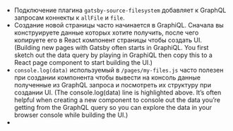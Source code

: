 - Подключение плагина `gatsby-source-filesystem` добавляет к GraphQL запросам коннекты к `allFile` и `file`.
- Создание новой страницы часто начинается в GraphiQL. Сначала вы конструируете данные которых хотите получить, после чего копируете его в React компонент страницы чтобы создать UI.(Building new pages with Gatsby often starts in GraphiQL. You first sketch out the data query by playing in GraphiQL then copy this to a React page component to start building the UI.)
- `console.log(data)` используемый в `/pages/my-files.js` часто полезен при создании компонента чтобы вывести на консоль данные полученные из GraphQL запроса и посмотреть их структуру при создании UI. (The console.log(data) line is highlighted above. It’s often helpful when creating a new component to console out the data you’re getting from the GraphQL query so you can explore the data in your browser console while building the UI.)
- 